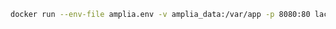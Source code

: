 ﻿```sh
docker run --env-file amplia.env -v amplia_data:/var/app -p 8080:80 lacunasoftware/amplia:4.11
```
